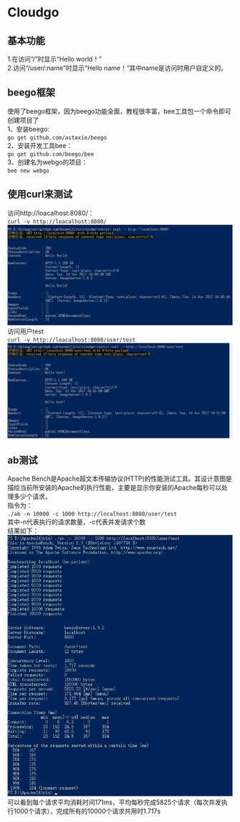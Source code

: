 # Cloudgo
## 基本功能
1.在访问“/”时显示“Hello world！”  
2.访问“/user/:name”时显示“Hello name！”其中name是访问时用户自定义的。  

## beego框架
使用了beego框架，因为beego功能全面，教程很丰富，bee工具包一个命令即可创建项目了  
1、安装beego:  
`go get github.com/astaxie/beego`  
2、安装开发工具bee：  
`go get github.com/beego/bee`  
3、创建名为webgo的项目：  
`bee new webgo`  
## 使用curl来测试  
访问http://loacalhost:8080/：  
`curl -v http://loacalhost:8080/`  
![image](./asserts/1.jpg)   
访问用户test  
`curl -v http://loacalhost:8080/user/test`    
![image](./asserts/2.jpg)   
## ab测试  
Apache Bench是Apache超文本传输协议(HTTP)的性能测试工具。其设计意图是描绘当前所安装的Apache的执行性能，主要是显示你安装的Apache每秒可以处理多少个请求。  
指令为：  
`./ab -n 10000 -c 1000 http://localhost:8080/user/test`  
其中-n代表执行的请求数量，-c代表并发请求个数  
结果如下：  
![image](./asserts/3.jpg)  
可以看到每个请求平均消耗时间171ms，平均每秒完成5825个请求（每次并发执行1000个请求），完成所有的10000个请求共用时1.717s  